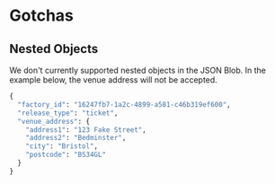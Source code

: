 # Gotchas

## Nested Objects

We don't currently supported nested objects in the JSON Blob. In the example below, the venue address will not be accepted.

```graphql
{
  "factory_id": "16247fb7-1a2c-4899-a581-c46b319ef600",
  "release_type": "ticket",
  "venue_address": {
    "address1": "123 Fake Street",
    "address2": "Bedminster",
    "city": "Bristol",
    "postcode": "BS34GL"
  }
}

```

